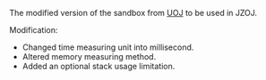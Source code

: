The modified version of the sandbox from [UOJ](https://github.com/vfleaking/uoj) to be used in JZOJ.

Modification:
- Changed time measuring unit into millisecond.
- Altered memory measuring method.
- Added an optional stack usage limitation.

